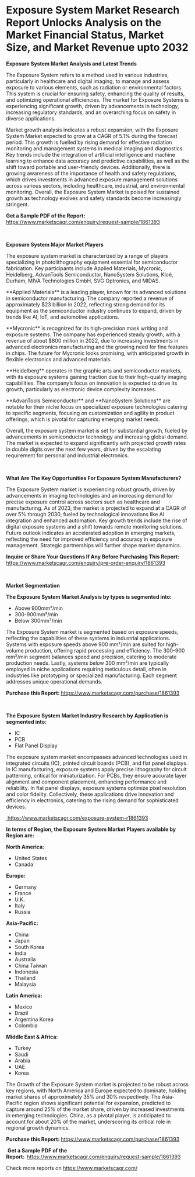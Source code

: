 <p><h1>Exposure System Market Research Report Unlocks Analysis on the Market Financial Status, Market Size, and Market Revenue upto 2032</h1></p><p><strong>Exposure System Market Analysis and Latest Trends</strong></p>
<p><p>The Exposure System refers to a method used in various industries, particularly in healthcare and digital imaging, to manage and assess exposure to various elements, such as radiation or environmental factors. This system is crucial for ensuring safety, enhancing the quality of results, and optimizing operational efficiencies. The market for Exposure Systems is experiencing significant growth, driven by advancements in technology, increasing regulatory standards, and an overarching focus on safety in diverse applications.</p><p>Market growth analysis indicates a robust expansion, with the Exposure System Market expected to grow at a CAGR of 5.1% during the forecast period. This growth is fuelled by rising demand for effective radiation monitoring and management systems in medical imaging and diagnostics. Key trends include the integration of artificial intelligence and machine learning to enhance data accuracy and predictive capabilities, as well as the shift toward portable and user-friendly devices. Additionally, there is growing awareness of the importance of health and safety regulations, which drives investments in advanced exposure management solutions across various sectors, including healthcare, industrial, and environmental monitoring. Overall, the Exposure System Market is poised for sustained growth as technology evolves and safety standards become increasingly stringent.</p></p>
<p><strong>Get a Sample PDF of the Report:&nbsp;</strong> <a href="https://www.marketscagr.com/enquiry/request-sample/1861393?utm_campaign=2992&utm_medium=2&utm_source=Github&utm_content=ia&utm_term=11042025&utm_id=exposure-system">https://www.marketscagr.com/enquiry/request-sample/1861393</a></p>
<p>&nbsp;</p>
<p><strong>Exposure System Major Market Players</strong></p>
<p><p>The exposure system market is characterized by a range of players specializing in photolithography equipment essential for semiconductor fabrication. Key participants include Applied Materials, Mycronic, Heidelberg, AdvanTools Semiconductor, NanoSystem Solutions, Kloé, Durham, MIVA Technologies GmbH, SVG Optronics, and MIDAS.</p><p>**Applied Materials** is a leading player, known for its advanced solutions in semiconductor manufacturing. The company reported a revenue of approximately $23 billion in 2022, reflecting strong demand for its equipment as the semiconductor industry continues to expand, driven by trends like AI, IoT, and automotive applications.</p><p>**Mycronic** is recognized for its high-precision mask writing and exposure systems. The company has experienced steady growth, with a revenue of about $800 million in 2022, due to increasing investments in advanced electronics manufacturing and the growing need for fine features in chips. The future for Mycronic looks promising, with anticipated growth in flexible electronics and advanced materials.</p><p>**Heidelberg** operates in the graphic arts and semiconductor markets, with its exposure systems gaining traction due to their high-quality imaging capabilities. The company’s focus on innovation is expected to drive its growth, particularly as electronic device complexity increases.</p><p>**AdvanTools Semiconductor** and **NanoSystem Solutions** are notable for their niche focus on specialized exposure technologies catering to specific segments, focusing on customization and agility in product offerings, which is pivotal for capturing emerging market needs.</p><p>Overall, the exposure system market is set for substantial growth, fueled by advancements in semiconductor technology and increasing global demand. The market is expected to expand significantly with projected growth rates in double digits over the next few years, driven by the escalating requirement for personal and industrial electronics.</p></p>
<p>&nbsp;</p>
<p><strong>What Are The Key Opportunities For Exposure System Manufacturers?</strong></p>
<p><p>The Exposure System market is experiencing robust growth, driven by advancements in imaging technologies and an increasing demand for precise exposure control across sectors such as healthcare and manufacturing. As of 2023, the market is projected to expand at a CAGR of over 5% through 2030, fueled by technological innovations like AI integration and enhanced automation. Key growth trends include the rise of digital exposure systems and a shift towards remote monitoring solutions. Future outlook indicates an accelerated adoption in emerging markets, reflecting the need for improved efficiency and accuracy in exposure management. Strategic partnerships will further shape market dynamics.</p></p>
<p><strong>Inquire or Share Your Questions If Any Before Purchasing This Report:</strong> <a href="https://www.marketscagr.com/enquiry/pre-order-enquiry/1861393?utm_campaign=2992&utm_medium=2&utm_source=Github&utm_content=ia&utm_term=11042025&utm_id=exposure-system">https://www.marketscagr.com/enquiry/pre-order-enquiry/1861393</a></p>
<p>&nbsp;</p>
<p><strong>Market Segmentation</strong></p>
<p><strong>The Exposure System Market Analysis by types is segmented into:</strong></p>
<p><ul><li>Above 900mm²/min</li><li>300-900mm²/min</li><li>Below 300mm²/min</li></ul></p>
<p><p>The Exposure System market is segmented based on exposure speeds, reflecting the capabilities of these systems in industrial applications. Systems with exposure speeds above 900 mm²/min are suited for high-volume production, offering rapid processing and efficiency. The 300-900 mm²/min segment balances speed and precision, catering to moderate production needs. Lastly, systems below 300 mm²/min are typically employed in niche applications requiring meticulous detail, often in industries like prototyping or specialized manufacturing. Each segment addresses unique operational demands.</p></p>
<p><strong>Purchase this Report:&nbsp;</strong><a href="https://www.marketscagr.com/purchase/1861393?utm_campaign=2992&utm_medium=2&utm_source=Github&utm_content=ia&utm_term=11042025&utm_id=exposure-system">https://www.marketscagr.com/purchase/1861393</a></p>
<p>&nbsp;</p>
<p><strong>The Exposure System Market Industry Research by Application is segmented into:</strong></p>
<p><ul><li>IC</li><li>PCB</li><li>Flat Panel Display</li></ul></p>
<p><p>The exposure system market encompasses advanced technologies used in integrated circuits (IC), printed circuit boards (PCB), and flat panel displays. In IC manufacturing, exposure systems apply precise lithography for circuit patterning, critical for miniaturization. For PCBs, they ensure accurate layer alignment and component placement, enhancing performance and reliability. In flat panel displays, exposure systems optimize pixel resolution and color fidelity. Collectively, these applications drive innovation and efficiency in electronics, catering to the rising demand for sophisticated devices.</p></p>
<p><a href="https://www.marketscagr.com/exposure-system-r1861393?utm_campaign=2992&utm_medium=2&utm_source=Github&utm_content=ia&utm_term=11042025&utm_id=exposure-system">&nbsp;https://www.marketscagr.com/exposure-system-r1861393</a></p>
<p><strong>In terms of Region, the Exposure System Market Players available by Region are:</strong></p>
<p>
    <p> <strong> North America: </strong>
        <ul>
            <li>United States</li>
            <li>Canada</li>
        </ul>
        </p> 
    <p> <strong> Europe: </strong>
        <ul>
            <li>Germany</li>
            <li>France</li>
            <li>U.K.</li>
            <li>Italy</li>
            <li>Russia</li>
        </ul>
        </p> 
    <p> <strong> Asia-Pacific: </strong>
        <ul>
            <li>China</li>
            <li>Japan</li>
            <li>South Korea</li>
            <li>India</li>
            <li>Australia</li>
            <li>China Taiwan</li>
            <li>Indonesia</li>
            <li>Thailand</li>
            <li>Malaysia</li>
        </ul>
        </p> 
    <p> <strong> Latin America: </strong>
        <ul>
            <li>Mexico</li>
            <li>Brazil</li>
            <li>Argentina Korea</li>
            <li>Colombia</li>
        </ul>
        </p> 
    <p> <strong> Middle East & Africa: </strong>
        <ul>
            <li>Turkey</li>
            <li>Saudi</li>
            <li>Arabia</li>
            <li>UAE</li>
            <li>Korea</li>
        </ul>
    </p>
    </p>
<p><p>The Growth of the Exposure System market is projected to be robust across key regions, with North America and Europe expected to dominate, holding market shares of approximately 35% and 30% respectively. The Asia-Pacific region shows significant potential for expansion, predicted to capture around 25% of the market share, driven by increased investments in emerging technologies. China, as a pivotal player, is anticipated to account for about 20% of the market, underscoring its critical role in regional growth dynamics.</p></p>
<p><strong>Purchase this Report: </strong><a href="https://www.marketscagr.com/purchase/1861393?utm_campaign=2992&utm_medium=2&utm_source=Github&utm_content=ia&utm_term=11042025&utm_id=exposure-system">https://www.marketscagr.com/purchase/1861393</a></p>
<p>&nbsp;<strong>Get a Sample PDF of the Report:&nbsp;&nbsp;</strong><a href="https://www.marketscagr.com/enquiry/request-sample/1861393?utm_campaign=2992&utm_medium=2&utm_source=Github&utm_content=ia&utm_term=11042025&utm_id=exposure-system">https://www.marketscagr.com/enquiry/request-sample/1861393</a></p>
<p><strong></strong></p>
<p>Check more reports on <a href="https://www.marketscagr.com/?utm_campaign=2992&utm_medium=2&utm_source=Github&utm_content=ia&utm_term=11042025&utm_id=exposure-system">https://www.marketscagr.com/</a></p>